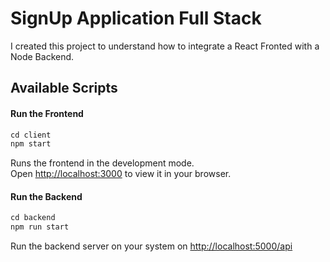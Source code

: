 # SignUp Application Full Stack

I created this project to understand how to integrate a React Fronted with a Node Backend.

## Available Scripts

#### Run the Frontend

```jsx
cd client
npm start
```

Runs the frontend in the development mode.\
Open [http://localhost:3000](http://localhost:3000) to view it in your browser.

#### Run the Backend

```jsx
cd backend
npm run start
```

Run the backend server on your system on [http://localhost:5000/api](http://localhost:5000/app)
